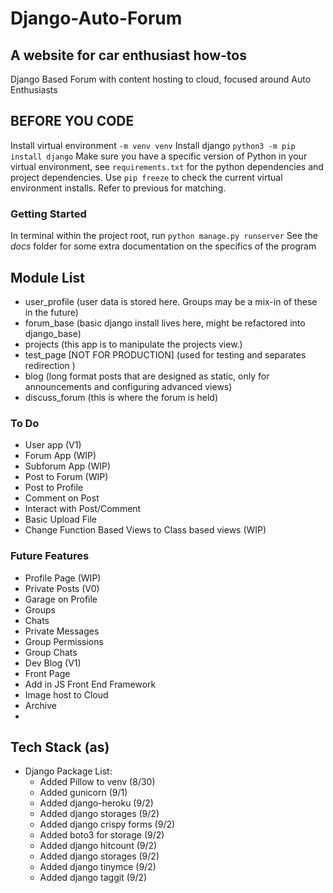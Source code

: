 # Django-Auto-Forum
## A website for car enthusiast how-tos
Django Based Forum with content hosting to cloud, focused around Auto Enthusiasts

## BEFORE YOU CODE
Install virtual environment `-m venv venv`
Install django `python3 -m pip install django`
Make sure you have a specific version of Python in your virtual environment, 
see `requirements.txt` for the python dependencies and project dependencies.
Use `pip freeze` to check the current virtual environment installs. Refer to previous for matching.

### Getting Started
In terminal within the project root, run `python manage.py runserver`
See the *docs* folder for some extra documentation on the specifics of the program


## Module List
- user_profile (user data is stored here. Groups may be a mix-in of these in the future)
- forum_base (basic django install lives here, might be refactored into django_base)
- projects (this app is to manipulate the projects view.)
- test_page [NOT FOR PRODUCTION] (used for testing and separates redirection  )
- blog (long format posts that are designed as static, only for announcements and configuring advanced views)
- discuss_forum (this is where the forum is held)
### To Do 
- User app (V1)
- Forum App (WIP)
- Subforum App (WIP)
- Post to Forum (WIP)
- Post to Profile
- Comment on Post
- Interact with Post/Comment
- Basic Upload File 
- Change Function Based Views to Class based views (WIP)
### Future Features
- Profile Page (WIP)
- Private Posts (V0)
- Garage on Profile
- Groups
- Chats
- Private Messages
- Group Permissions
- Group Chats
- Dev Blog (V1)
- Front Page 
- Add in JS Front End Framework
- Image host to Cloud
- Archive
- 

## Tech Stack (as)
- Django Package List:
  - Added Pillow to venv (8/30)
  - Added gunicorn (9/1)
  - Added django-heroku (9/2)
  - Added django storages (9/2)
  - Added django crispy forms (9/2)
  - Added boto3 for storage (9/2)
  - Added django hitcount (9/2)
  - Added django storages (9/2)
  - Added django tinymce (9/2)
  - Added django taggit (9/2)
  




